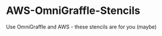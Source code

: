 AWS-OmniGraffle-Stencils
========================

Use OmniGraffle and AWS - these stencils are for you (maybe)
